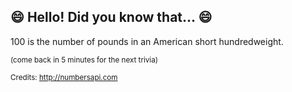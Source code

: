 ## :smile: Hello! Did you know that... :smile:
100 is the number of pounds in an American short hundredweight.

<sup>(come back in 5 minutes for the next trivia)</sup>


<sup>Credits: http://numbersapi.com</sup>
